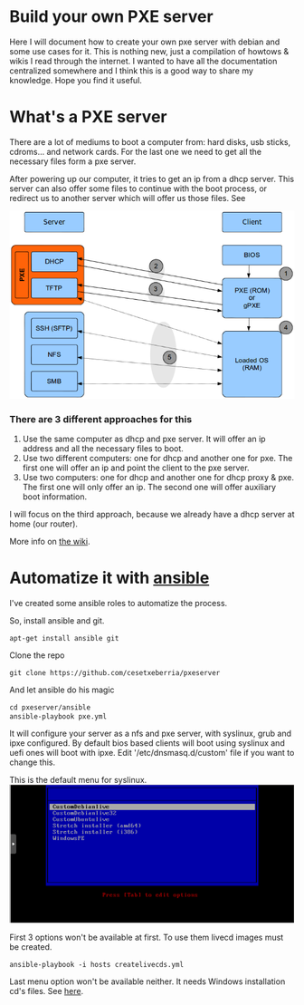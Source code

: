 # Build your own PXE server
Here I will document how to create your own pxe server with debian and some use cases for it. This is nothing new, just a compilation of howtows & wikis I read through the internet. I wanted to have all the documentation centralized somewhere and I think this is a good way to share my knowledge. Hope you find it useful.

# What's a PXE server
There are a lot of mediums to boot a computer from: hard disks, usb sticks, cdroms... and network cards. For the last one we need to get all the necessary files form a pxe server.

After powering up our computer, it tries to get an ip from a dhcp server. This server can also offer some files to continue with the boot process, or redirect us to another server which will offer us those files. See 

![](https://github.com/cesetxeberria/pxeserver/blob/master/scheme.png)

### There are 3 different approaches for this
1. Use the same computer as dhcp and pxe server. It will offer an ip address and all the necessary files to boot.
2. Use two different computers: one for dhcp and another one for pxe. The first one will offer an ip and point the client to the pxe server.
3. Use two computers: one for dhcp and another one for dhcp proxy & pxe. The first one will only offer an ip. The second one will offer auxiliary boot information.

I will focus on the third approach, because we already have a dhcp server at home (our router).

More info on [the wiki](https://github.com/cesetxeberria/pxeserver/wiki).

# Automatize it with [ansible](https://www.ansible.com)
I've created some ansible roles to automatize the process.

So, install ansible and git.
```
apt-get install ansible git
```

Clone the repo
```
git clone https://github.com/cesetxeberria/pxeserver
```

And let ansible do his magic
```
cd pxeserver/ansible
ansible-playbook pxe.yml
```

It will configure your server as a nfs and pxe server, with syslinux, grub and ipxe configured. By default bios based clients will boot using syslinux and uefi ones will boot with ipxe. Edit '/etc/dnsmasq.d/custom' file if you want to change this.

This is the default menu for syslinux.
![](https://github.com/cesetxeberria/pxeserver/blob/master/syslinuxcustom.png)

First 3 options won't be available at first. To use them livecd images must be created.
```
ansible-playbook -i hosts createlivecds.yml
```

Last menu option won't be available neither. It needs Windows installation cd's files. See [here](https://github.com/cesetxeberria/pxeserver/wiki/Windows-installer).
